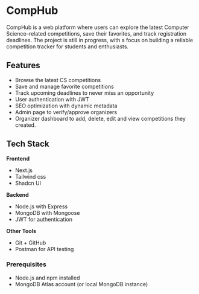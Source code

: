 # CompHub  

CompHub is a web platform where users can explore the latest Computer Science–related competitions, save their favorites, and track registration deadlines. The project is still in progress, with a focus on building a reliable competition tracker for students and enthusiasts.  

## Features  
- Browse the latest CS competitions  
- Save and manage favorite competitions  
- Track upcoming deadlines to never miss an opportunity  
- User authentication with JWT  
- SEO optimization with dynamic metadata
- Admin page to verify/approve organizers
- Organizer dashboard to add, delete, edit and view competitions they created.

## Tech Stack  
**Frontend**  
- Next.js  
- Tailwind css
- Shadcn UI

**Backend**  
- Node.js with Express  
- MongoDB with Mongoose  
- JWT for authentication  

**Other Tools**  
- Git + GitHub  
- Postman for API testing   

### Prerequisites  
- Node.js and npm installed  
- MongoDB Atlas account (or local MongoDB instance)  
